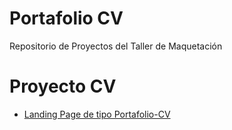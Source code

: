 # Portafolio CV

Repositorio de Proyectos del Taller de Maquetación

# Proyecto CV

- [Landing Page de tipo Portafolio-CV](https://r-pamo323.github.io/portafolioCV/)
